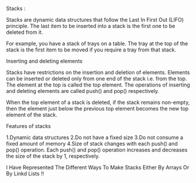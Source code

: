 Stacks :

Stacks are dynamic data structures that follow the Last In First Out (LIFO) principle. The last item to be inserted into a stack is the first one to be deleted from it.

For example, you have a stack of trays on a table. The tray at the top of the stack is the first item to be moved if you require a tray from that stack.

Inserting and deleting elements

Stacks have restrictions on the insertion and deletion of elements. Elements can be inserted or deleted only from one end of the stack i.e. from the top. The element at the top is called the top element. The operations of inserting and deleting elements are called push() and pop() respectively.

When the top element of a stack is deleted, if the stack remains non-empty, then the element just below the previous top element becomes the new top element of the stack.

Features of stacks

1.Dynamic data structures
2.Do not have a fixed size
3.Do not consume a fixed amount of memory
4.Size of stack changes with each push() and pop() operation. Each push() and pop() operation increases and decreases the size of the stack by 1, respectively.


I Have Represented The Different Ways To Make Stacks Either By Arrays Or By Linkd Lists !!
